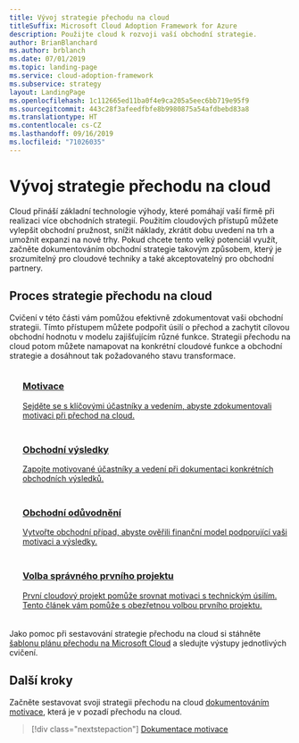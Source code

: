 ```yaml
---
title: Vývoj strategie přechodu na cloud
titleSuffix: Microsoft Cloud Adoption Framework for Azure
description: Použijte cloud k rozvoji vaší obchodní strategie.
author: BrianBlanchard
ms.author: brblanch
ms.date: 07/01/2019
ms.topic: landing-page
ms.service: cloud-adoption-framework
ms.subservice: strategy
layout: LandingPage
ms.openlocfilehash: 1c112665ed11ba0f4e9ca205a5eec6bb719e95f9
ms.sourcegitcommit: 443c28f3afeedfbfe8b9980875a54afdbebd83a8
ms.translationtype: HT
ms.contentlocale: cs-CZ
ms.lasthandoff: 09/16/2019
ms.locfileid: "71026035"
---
```

<!-- markdownlint-disable MD026 -->

# <a name="develop-a-cloud-adoption-strategy"></a>Vývoj strategie přechodu na cloud

Cloud přináší základní technologie výhody, které pomáhají vaší firmě při realizaci více obchodních strategií. Použitím cloudových přístupů můžete vylepšit obchodní pružnost, snížit náklady, zkrátit dobu uvedení na trh a umožnit expanzi na nové trhy. Pokud chcete tento velký potenciál využít, začněte dokumentováním obchodní strategie takovým způsobem, který je srozumitelný pro cloudové techniky a také akceptovatelný pro obchodní partnery.

## <a name="cloud-adoption-strategy-process"></a>Proces strategie přechodu na cloud

Cvičení v této části vám pomůžou efektivně zdokumentovat vaši obchodní strategii. Tímto přístupem můžete podpořit úsilí o přechod a zachytit cílovou obchodní hodnotu v modelu zajišťujícím různé funkce. Strategii přechodu na cloud potom můžete namapovat na konkrétní cloudové funkce a obchodní strategie a dosáhnout tak požadovaného stavu transformace.

<!--markdownlint-disable MD033 -->

<ul class="panelContent cardsF">
    <li style="display: flex; flex-direction: column;">
        <a href="./motivations.md">
            <div class="cardSize">
                <div class="cardPadding" style="padding-bottom:10px;">
                    <div class="card" style="padding-bottom:10px;">
                        <div class="cardImageOuter">
                            <div class="cardImage">
                                <img alt="" src="../_images/icons/1.png" data-linktype="external">
                            </div>
                        </div>
                        <div class="cardText" style="padding-left:0px;">
                            <h3>Motivace</h3>
Sejděte se s klíčovými účastníky a vedením, abyste zdokumentovali motivaci při přechod na cloud.
                        </div>
                    </div>
                </div>
            </div>
        </a>
    </li>
    <li style="display: flex; flex-direction: column;">
        <a href="./business-outcomes/index.md">
            <div class="cardSize">
                <div class="cardPadding" style="padding-bottom:10px;">
                    <div class="card" style="padding-bottom:10px;">
                        <div class="cardImageOuter">
                            <div class="cardImage">
                                <img alt="" src="../_images/icons/2.png" data-linktype="external">
                            </div>
                        </div>
                        <div class="cardText" style="padding-left:0px;">
                            <h3>Obchodní výsledky</h3>
Zapojte motivované účastníky a vedení při dokumentaci konkrétních obchodních výsledků.
                        </div>
                    </div>
                </div>
            </div>
        </a>
    </li>
    <li style="display: flex; flex-direction: column;">
        <a href="./cloud-migration-business-case.md">
            <div class="cardSize">
                <div class="cardPadding" style="padding-bottom:10px;">
                    <div class="card" style="padding-bottom:10px;">
                        <div class="cardImageOuter">
                            <div class="cardImage">
                                <img alt="" src="../_images/icons/3.png" data-linktype="external">
                            </div>
                        </div>
                        <div class="cardText" style="padding-left:0px;">
                            <h3>Obchodní odůvodnění</h3>
Vytvořte obchodní případ, abyste ověřili finanční model podporující vaši motivaci a výsledky.
                        </div>
                    </div>
                </div>
            </div>
        </a>
    </li>
    <li style="display: flex; flex-direction: column;">
        <a href="./first-adoption-project.md">
            <div class="cardSize">
                <div class="cardPadding" style="padding-bottom:10px;">
                    <div class="card" style="padding-bottom:10px;">
                        <div class="cardImageOuter">
                            <div class="cardImage">
                                <img alt="" src="../_images/icons/4.png" data-linktype="external">
                            </div>
                        </div>
                        <div class="cardText" style="padding-left:0px;">
                            <h3>Volba správného prvního projektu</h3>
První cloudový projekt pomůže srovnat motivaci s technickým úsilím. Tento článek vám pomůže s obezřetnou volbou prvního projektu.
                        </div>
                    </div>
                </div>
            </div>
        </a>
    </li>
</ul>

Jako pomoc při sestavování strategie přechodu na cloud si stáhněte [šablonu plánu přechodu na Microsoft Cloud](https://archcenter.blob.core.windows.net/cdn/fusion/readiness/Microsoft-Cloud-Adoption-Framework-Strategy-and-Plan-Template.docx) a sledujte výstupy jednotlivých cvičení.

## <a name="next-steps"></a>Další kroky

Začněte sestavovat svoji strategii přechodu na cloud [dokumentováním motivace](./motivations.md), která je v pozadí přechodu na cloud.

> [!div class="nextstepaction"]
> [Dokumentace motivace](./motivations.md)
